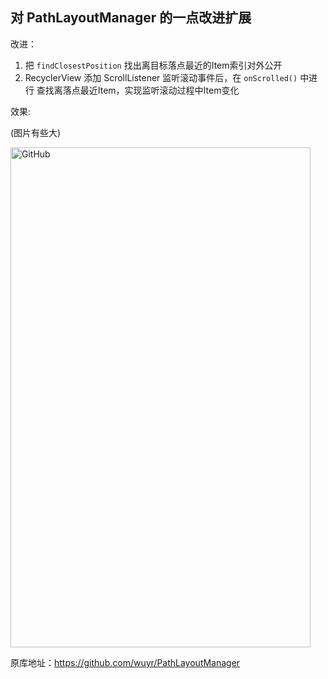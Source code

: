 ## 对 PathLayoutManager 的一点改进扩展

改进：
1. 把 `findClosestPosition` 找出离目标落点最近的Item索引对外公开
2. RecyclerView 添加 ScrollListener 监听滚动事件后，在 `onScrolled()` 中进行 查找离落点最近Item，实现监听滚动过程中Item变化

效果:

(图片有些大)


<img src="https://raw.githubusercontent.com/YunrZhao/PathLayoutManager/master/img.gif" alt="GitHub" title="效果" width="480" height="800" />

原库地址：https://github.com/wuyr/PathLayoutManager
